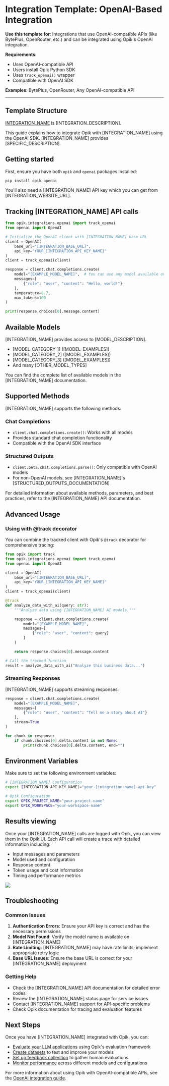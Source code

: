 # Integration Template: OpenAI-Based Integration

**Use this template for**: Integrations that use OpenAI-compatible APIs (like BytePlus, OpenRouter, etc.) and can be integrated using Opik's OpenAI integration.

**Requirements**:

- Uses OpenAI-compatible API
- Users install Opik Python SDK
- Uses `track_openai()` wrapper
- Compatible with OpenAI SDK

**Examples**: BytePlus, OpenRouter, Any OpenAI-compatible API

---

## Template Structure

[INTEGRATION_NAME]([INTEGRATION_WEBSITE_URL]) is [INTEGRATION_DESCRIPTION].

This guide explains how to integrate Opik with [INTEGRATION_NAME] using the OpenAI SDK. [INTEGRATION_NAME] provides [SPECIFIC_DESCRIPTION].

## Getting started

First, ensure you have both `opik` and `openai` packages installed:

```bash
pip install opik openai
```

You'll also need a [INTEGRATION_NAME] API key which you can get from [INTEGRATION_WEBSITE_URL].

## Tracking [INTEGRATION_NAME] API calls

```python
from opik.integrations.openai import track_openai
from openai import OpenAI

# Initialize the OpenAI client with [INTEGRATION_NAME] base URL
client = OpenAI(
    base_url="[INTEGRATION_BASE_URL]",
    api_key="YOUR_[INTEGRATION_API_KEY_NAME]"
)
client = track_openai(client)

response = client.chat.completions.create(
    model="[EXAMPLE_MODEL_NAME]",  # You can use any model available on [INTEGRATION_NAME]
    messages=[
        {"role": "user", "content": "Hello, world!"}
    ],
    temperature=0.7,
    max_tokens=100
)

print(response.choices[0].message.content)
```

## Available Models

[INTEGRATION_NAME] provides access to [MODEL_DESCRIPTION].

- [MODEL_CATEGORY_1] ([MODEL_EXAMPLES])
- [MODEL_CATEGORY_2] ([MODEL_EXAMPLES])
- [MODEL_CATEGORY_3] ([MODEL_EXAMPLES])
- And many [OTHER_MODEL_TYPES]

You can find the complete list of available models in the [INTEGRATION_NAME] documentation.

## Supported Methods

[INTEGRATION_NAME] supports the following methods:

### Chat Completions

- `client.chat.completions.create()`: Works with all models
- Provides standard chat completion functionality
- Compatible with the OpenAI SDK interface

### Structured Outputs

- `client.beta.chat.completions.parse()`: Only compatible with OpenAI models
- For non-OpenAI models, see [INTEGRATION_NAME]'s [STRUCTURED_OUTPUTS_DOCUMENTATION]

For detailed information about available methods, parameters, and best practices, refer to the [INTEGRATION_NAME] API documentation.

## Advanced Usage

### Using with @track decorator

You can combine the tracked client with Opik's `@track` decorator for comprehensive tracing:

```python
from opik import track
from opik.integrations.openai import track_openai
from openai import OpenAI

client = OpenAI(
    base_url="[INTEGRATION_BASE_URL]",
    api_key="YOUR_[INTEGRATION_API_KEY_NAME]"
)
client = track_openai(client)

@track
def analyze_data_with_ai(query: str):
    """Analyze data using [INTEGRATION_NAME] AI models."""

    response = client.chat.completions.create(
        model="[EXAMPLE_MODEL_NAME]",
        messages=[
            {"role": "user", "content": query}
        ]
    )

    return response.choices[0].message.content

# Call the tracked function
result = analyze_data_with_ai("Analyze this business data...")
```

### Streaming Responses

[INTEGRATION_NAME] supports streaming responses:

```python
response = client.chat.completions.create(
    model="[EXAMPLE_MODEL_NAME]",
    messages=[
        {"role": "user", "content": "Tell me a story about AI"}
    ],
    stream=True
)

for chunk in response:
    if chunk.choices[0].delta.content is not None:
        print(chunk.choices[0].delta.content, end="")
```

## Environment Variables

Make sure to set the following environment variables:

```bash
# [INTEGRATION_NAME] Configuration
export [INTEGRATION_API_KEY_NAME]="your-[integration-name]-api-key"

# Opik Configuration
export OPIK_PROJECT_NAME="your-project-name"
export OPIK_WORKSPACE="your-workspace-name"
```

## Results viewing

Once your [INTEGRATION_NAME] calls are logged with Opik, you can view them in the Opik UI. Each API call will create a trace with detailed information including:

- Input messages and parameters
- Model used and configuration
- Response content
- Token usage and cost information
- Timing and performance metrics

<!-- Include screenshot only if you have one -->
<Frame>
  <img src="/img/tracing/[integration_name]_integration.png" />
</Frame>

<!--
Screenshot should be placed at: apps/opik-documentation/documentation/fern/img/tracing/[integration_name]_integration.png
Documentation reference path: /img/tracing/[integration_name]_integration.png
-->

## Troubleshooting

### Common Issues

1. **Authentication Errors**: Ensure your API key is correct and has the necessary permissions
2. **Model Not Found**: Verify the model name is available on [INTEGRATION_NAME]
3. **Rate Limiting**: [INTEGRATION_NAME] may have rate limits; implement appropriate retry logic
4. **Base URL Issues**: Ensure the base URL is correct for your [INTEGRATION_NAME] deployment

### Getting Help

- Check the [INTEGRATION_NAME] API documentation for detailed error codes
- Review the [INTEGRATION_NAME] status page for service issues
- Contact [INTEGRATION_NAME] support for API-specific problems
- Check Opik documentation for tracing and evaluation features

## Next Steps

Once you have [INTEGRATION_NAME] integrated with Opik, you can:

- [Evaluate your LLM applications](/evaluation/overview) using Opik's evaluation framework
- [Create datasets](/datasets/overview) to test and improve your models
- [Set up feedback collection](/feedback/overview) to gather human evaluations
- [Monitor performance](/tracing/overview) across different models and configurations

For more information about using Opik with OpenAI-compatible APIs, see the [OpenAI integration guide](/integrations/openai).
